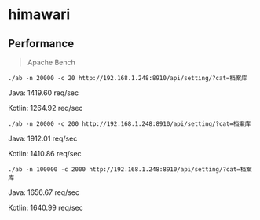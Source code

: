 # himawari

## Performance

> Apache Bench

```
./ab -n 20000 -c 20 http://192.168.1.248:8910/api/setting/?cat=档案库
```

Java: 1419.60 req/sec

Kotlin: 1264.92 req/sec

```
./ab -n 20000 -c 200 http://192.168.1.248:8910/api/setting/?cat=档案库
```

Java: 1912.01 req/sec

Kotlin: 1410.86 req/sec

```
./ab -n 100000 -c 2000 http://192.168.1.248:8910/api/setting/?cat=档案库
```

Java: 1656.67 req/sec

Kotlin: 1640.99 req/sec
